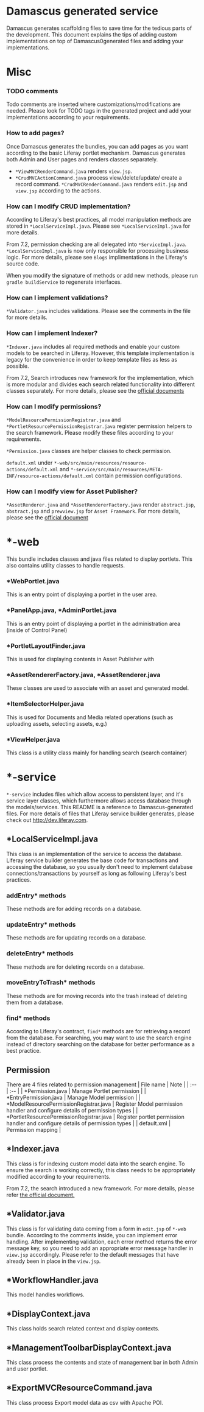 # Damascus generated service

Damascus generates scaffolding files to save time for the tedious parts of the development. 
This document explains the tips of adding custom implementations on top of Damascus0generated files and adding your implementations.

# Misc
### TODO comments
Todo comments are inserted where customizations/modifications are needed. Please look for TODO tags in the generated project and add your implementations according to your requirements. 

### How to add pages?
Once Damascus generates the bundles, you can add pages as you want according to the basic Liferay portlet mechanism. Damascus generates both Admin and User pages and renders classes separately.
* ```*ViewMVCRenderCommand.java```  renders ```view.jsp```. 
* ```*CrudMVCActionCommand.java``` process view/delete/update/ create a record command. ```*CrudMVCRenderCommand.java``` renders ```edit.jsp``` and ```view.jsp``` according to the actions.

### How can I modify CRUD implementation?
According to Liferay's best practices, all model manipulation methods are stored in ```*LocalServiceImpl.java```. Please see ```*LocalServiceImpl.java``` for more details. 

From 7.2, permission checking are all delegated into ```*ServiceImpl.java```. ```*LocalServiceImpl.java``` is now only responsible for processing business logic. For more details, please see ```Blogs``` implimentations in the Liferay's source code.

When you modify the signature of methods or add new methods, please run ```gradle buildService``` to regenerate interfaces.
 
### How can I implement validations?
```*Validator.java``` includes validations. Please see the comments in the file for more details.

### How can I implement Indexer?
```*Indexer.java``` includes all required methods and enable your custom models to be searched in Liferay. However, this template implementation is legacy for the convenience in order to keep template files as less as possible. 

From 7.2, Search introduces new framework for the implementation, which is more modular and divides each search related functionality into different classes separately. For more details, please see the [official documents](https://portal.liferay.dev/docs/7-2/frameworks/-/knowledge_base/f/search)

### How can I modify permissions?
```*ModelResourcePermissionRegistrar.java``` and ```*PortletResourcePermissionRegistrar.java``` register permission helpers to the search framework. Please modify these files according to your requirements.

```*Permission.java``` classes are helper classes to check permission.

```default.xml``` under ```*-web/src/main/resources/resource-actions/default.xml``` and ```*-service/src/main/resources/META-INF/resource-actions/default.xml``` contain permission configurations.

### How can I modify view for Asset Publisher?
```*AssetRenderer.java``` and ```*AssetRendererFactory.java``` render ```abstract.jsp```, ```abstract.jsp``` and ```prewview.jsp``` for ```Asset Framework```. For more details, please see the [official document](https://portal.liferay.dev/docs/7-2/frameworks/-/knowledge_base/f/creating-an-asset-renderer)

# *-web
This bundle includes classes and java files related to display portlets. This also contains utility classes to handle requests. 

### *WebPortlet.java
This is an entry point of displaying a portlet in the user area. 

### *PanelApp.java, *AdminPortlet.java
This is an entry point of displaying a portlet in the administration area (inside of Control Panel)

### *PortletLayoutFinder.java
This is used for displaying contents in Asset Publisher with 

### *AssetRendererFactory.java, *AssetRenderer.java
These classes are used to associate with an asset and generated model.

### *ItemSelectorHelper.java
This is used for Documents and Media related operations (such as uploading assets, selecting assets, e.g.)

### *ViewHelper.java
This class is a utility class mainly for handling search (search container)

# *-service
```*-service``` includes files which allow access to persistent layer, and it's service layer classes, which furthermore allows access database through the models/services. This README is a reference to Damascus-generated files. For more details of files that Liferay service builder generates, please check out http://dev.liferay.com.

## *LocalServiceImpl.java
This class is an implementation of the service to access the database. Liferay service builder generates the base code for transactions and accessing the database, so you usually don't need to implement database connections/transactions by yourself as long as following Liferay's best practices.

### addEntry* methods
These methods are for adding records on a database.

### updateEntry* methods
These methods are for updating records on a database.

### deleteEntry* methods
These methods are for deleting records on a database.

### moveEntryToTrash* methods
These methods are for moving records into the trash instead of deleting them from a database.

### find* methods
According to Liferay's contract, ```find*``` methods are for retrieving a record from the database. For searching, you may want to use the search engine instead of directory searching on the database for better performance as a best practice.

## Permission
There are 4 files related to permission management
| File name | Note |
| :-- | :-- |
| *Permission.java | Manage Portlet permission | 
| *EntryPermission.java | Manage Model permission |
| *ModelResourcePermissionRegistrar.java | Register Model permission handler and configure details of permission types |
| *PortletResourcePermissionRegistrar.java | Register portlet permission handler and configure details of permission types |
| default.xml | Permission mapping |

## *Indexer.java
This class is for indexing custom model data into the search engine. To ensure the search is working correctly, this class needs to be appropriately modified according to your requirements. 

From 7.2, the search introduced a new framework. For more details, please refer [the official document.](https://portal.liferay.dev/docs/7-2/frameworks/-/knowledge_base/f/search)

## *Validator.java
This class is for validating data coming from a form in ```edit.jsp``` of ```*-web``` bundle. According to the comments inside, you can implement error handling. After implementing validation, each error method returns the error message key, so you need to add an appropriate error message handler in ```view.jsp``` accordingly. Please refer to the default messages that have already been in place in the ```view.jsp```.

## *WorkflowHandler.java
This model handles workflows.

## *DisplayContext.java
This class holds search related context and display contexts.

## *ManagementToolbarDisplayContext.java
This class process the contents and state of management bar in both Admin and user portlet.

## *ExportMVCResourceCommand.java
This class process Export model data as csv with Apache POI.